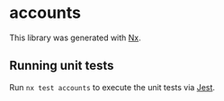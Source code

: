 # accounts

This library was generated with [Nx](https://nx.dev).

## Running unit tests

Run `nx test accounts` to execute the unit tests via [Jest](https://jestjs.io).
